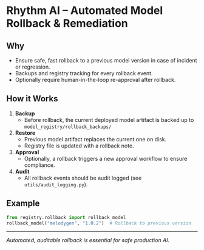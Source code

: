 # Rhythm AI – Automated Model Rollback & Remediation

## Why

- Ensure safe, fast rollback to a previous model version in case of incident or regression.
- Backups and registry tracking for every rollback event.
- Optionally require human-in-the-loop re-approval after rollback.

## How it Works

1. **Backup**  
   - Before rollback, the current deployed model artifact is backed up to `model_registry/rollback_backups/`
2. **Restore**
   - Previous model artifact replaces the current one on disk.
   - Registry file is updated with a rollback note.
3. **Approval**
   - Optionally, a rollback triggers a new approval workflow to ensure compliance.
4. **Audit**
   - All rollback events should be audit logged (see `utils/audit_logging.py`).

## Example

```python
from registry.rollback import rollback_model
rollback_model("melodygen", "1.0.2")  # Rollback to previous version
```

---

*Automated, auditable rollback is essential for safe production AI.*